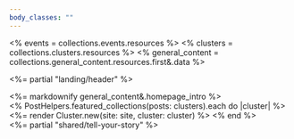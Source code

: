 ```yaml
---
body_classes: ""
---
```

<% events = collections.events.resources %>
<% clusters = collections.clusters.resources %>
<% general_content = collections.general_content.resources.first&.data %>

<%= partial "landing/header" %>
<main class="min-w-[260px] max-w-[1550px] mx-auto mt-[40px] mb-[100px] md:mb-[200px]">
  <div class="introduction">
    <%= markdownify general_content&.homepage_intro %>
  </div>
  <% PostHelpers.featured_collections(posts: clusters).each do |cluster| %>
    <%= render Cluster.new(site: site, cluster: cluster) %>
  <% end %>
</main>
<%= partial "shared/tell-your-story" %>

<script>
  if (window.netlifyIdentity) {
    window.netlifyIdentity.on("init", user => {
      if (!user) {
        window.netlifyIdentity.on("login", () => {
          document.location.href = "/admin/";
        });
      }
    });
  }
</script>